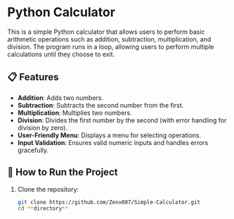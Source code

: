 # Python Calculator

This is a simple Python calculator that allows users to perform basic arithmetic operations such as addition, subtraction, multiplication, and division. The program runs in a loop, allowing users to perform multiple calculations until they choose to exit.

## 📋 Features

- **Addition**: Adds two numbers.
- **Subtraction**: Subtracts the second number from the first.
- **Multiplication**: Multiplies two numbers.
- **Division**: Divides the first number by the second (with error handling for division by zero).
- **User-Friendly Menu**: Displays a menu for selecting operations.
- **Input Validation**: Ensures valid numeric inputs and handles errors gracefully.

## 🚀 How to Run the Project

1. Clone the repository:
   ```bash
   git clone https://github.com/Zenx007/Simple-Calculator.git
   cd **directory**
